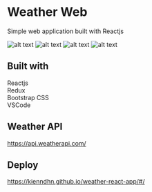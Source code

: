 # Weather Web
Simple web application built with Reactjs

![alt text](https://github.com/kienndhn/weather-react-app/blob/main/public/image/z2785833905646_78bf88cef3103e7771df3bbb94276422.jpg?raw=true)
![alt text](https://github.com/kienndhn/weather-react-app/blob/main/public/image/z2785833971867_2b3eb13970b0b22b12aa15f5ece20a4e.jpg?raw=true)
![alt text](https://github.com/kienndhn/weather-react-app/blob/main/public/image/z2785834036358_258b630bd8314ca2a0a1d11228fa92b0.jpg?raw=true)
![alt text](https://github.com/kienndhn/weather-react-app/blob/main/public/image/z2785834099370_10ecf1cc2e36ed637369d8d6d4497f72.jpg?raw=true)
## Built with
Reactjs\
Redux\
Bootstrap CSS\
VSCode

## Weather API
https://api.weatherapi.com/

## Deploy
https://kienndhn.github.io/weather-react-app/#/
